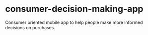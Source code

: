 # consumer-decision-making-app
Consumer oriented mobile app to help people make more informed decisions on purchases. 

